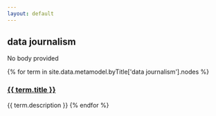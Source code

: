 ```yaml
---
layout: default
---
```

<style>
.initial-content {
  padding-left:5%;
  padding-right:25px;
}
</style>

## data journalism

No body provided

{% for term in site.data.metamodel.byTitle['data journalism'].nodes %}
### <a href='/_pages/embed?t={{ term.title }}'>{{ term.title }}</a>

{{ term.description }}
{% endfor %}
